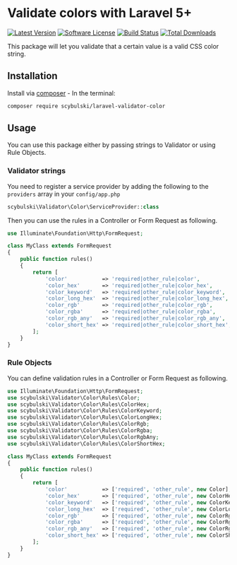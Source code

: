 # Validate colors with Laravel 5+
[![Latest Version](https://img.shields.io/github/release/scybulski/laravel-validator-color.svg?style=flat-square)](https://github.com/scybulski/laravel-validator-color/releases)
[![Software License](https://img.shields.io/badge/license-MIT-brightgreen.svg?style=flat-square)](LICENSE.md)
[![Build Status](https://travis-ci.org/scybulski/laravel-validator-color.svg?branch=master)](https://travis-ci.org/scybulski/laravel-validator-color)
[![Total Downloads](https://img.shields.io/packagist/dt/scybulski/laravel-validator-color.svg?style=flat-square)](https://packagist.org/packages/scybulski/laravel-validator-color)

This package will let you validate that a certain value is a valid CSS color string.

## Installation

Install via [composer](https://getcomposer.org/) - In the terminal:
```bash
composer require scybulski/laravel-validator-color
```

## Usage
You can use this package either by passing strings to Validator or using Rule Objects.
### Validator strings
You need to register a service provider by adding the following to the `providers` array in your `config/app.php`
```php
scybulski\Validator\Color\ServiceProvider::class
```
Then you can use the rules in a Controller or Form Request as following.
```php
use Illuminate\Foundation\Http\FormRequest;

class MyClass extends FormRequest
{
    public function rules()
    {
        return [
            'color'           => 'required|other_rule|color',
            'color_hex'       => 'required|other_rule|color_hex',
            'color_keyword'   => 'required|other_rule|color_keyword',
            'color_long_hex'  => 'required|other_rule|color_long_hex',
            'color_rgb'       => 'required|other_rule|color_rgb',
            'color_rgba'      => 'required|other_rule|color_rgba',
            'color_rgb_any'   => 'required|other_rule|color_rgb_any',
            'color_short_hex' => 'required|other_rule|color_short_hex',
        ];
    }
}
```
### Rule Objects
You can define validation rules in a Controller or Form Request as following.
```php
use Illuminate\Foundation\Http\FormRequest;
use scybulski\Validator\Color\Rules\Color;
use scybulski\Validator\Color\Rules\ColorHex;
use scybulski\Validator\Color\Rules\ColorKeyword;
use scybulski\Validator\Color\Rules\ColorLongHex;
use scybulski\Validator\Color\Rules\ColorRgb;
use scybulski\Validator\Color\Rules\ColorRgba;
use scybulski\Validator\Color\Rules\ColorRgbAny;
use scybulski\Validator\Color\Rules\ColorShortHex;

class MyClass extends FormRequest
{
    public function rules()
    {
        return [
            'color'           => ['required', 'other_rule', new Color],
            'color_hex'       => ['required', 'other_rule', new ColorHex],
            'color_keyword'   => ['required', 'other_rule', new ColorKeyword],
            'color_long_hex'  => ['required', 'other_rule', new ColorLongHex],
            'color_rgb'       => ['required', 'other_rule', new ColorRgb],
            'color_rgba'      => ['required', 'other_rule', new ColorRgba],
            'color_rgb_any'   => ['required', 'other_rule', new ColorRgbAny],
            'color_short_hex' => ['required', 'other_rule', new ColorShortHex],
        ];
    }
}
```